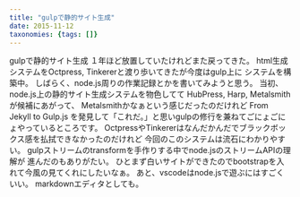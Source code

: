 ```yaml
---
title: "gulpで静的サイト生成"
date: 2015-11-12
taxonomies: {tags: []}
---
```


gulpで静的サイト生成
１年ほど放置していたけれどまた戻ってきた。
html生成システムをOctpress, Tinkererと渡り歩いてきたが今度はgulp上に
システムを構築中。
しばらく、node.js周りの作業記録とかを書いてみようと思う。
当初、node.js上の静的サイト生成システムを物色してて
HubPress, Harp, Metalsmithが候補にあがって、
Metalsmithかなぁという感じだったのだけれど
From Jekyll to Gulp.js
を発見して「これだ。」と思いgulpの修行を兼ねてごにょごにょやっているところです。
OctpressやTinkererはなんだかんだでブラックボックス感を払拭できなかったのだけれど
今回のこのシステムは流石にわかりやすい。
gulpストリームのtransformを手作りする中でnode.jsのストリームAPIの理解が
進んだのもありがたい。
ひとまず白いサイトができたのでbootstrapを入れて今風の見てくれにしたいなぁ。
あと、vscodeはnode.jsで遊ぶにはすごくいい。
markdownエディタとしても。
